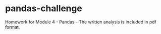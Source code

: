 # pandas-challenge
Homework for Module 4 - Pandas - The written analysis is included in pdf format.
